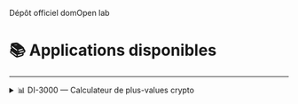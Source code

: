 Dépôt officiel domOpen lab

# 📚 Applications disponibles

---

<details closed>

<summary>📊 DI-3000 — Calculateur de plus-values crypto</summary>

---

**DI-3000** est une interface locale pour :

- 📥 Charger un fichier CSV (testé avec : bitpanda)
- 🔁 Appliquer la méthode **FIFO** pour les ventes de crypto
- 🧾 Générer automatiquement les lignes fiscales du **formulaire 2086 (3N)**
- 📊 Simuler votre impôt via un **barème progressif modifiable**
- 📤 Exporter les résultats au format **CSV français**
- 👨‍💻 Accéder au **code source** depuis l’interface

---

<details closed>
<summary>Installation sous Windows 10-11</summary>

#### 🧰 1. Prérequis

- Avoir **Python 3.10+** installé.

```powershell
Start-Process "https://www.python.org/ftp/python/3.12.2/python-3.12.2-amd64.exe"
```

Pendant l'installation, cochez ✅ **"Add Python to PATH"**

---

#### 📁 2. Accéder au dossier de l'application

- Cliquez avec le **bouton droit** sur le dossier contenant `declarateur-d-impot-3000.py`  
- Choisissez **"Copier comme chemin d’accès"**
- Ouvrez le **Terminal (administrateur)**, puis tapez :

```bash
cd "C:\Users\votre_nom\Chemin\vers\le\dossier"
```

---

#### 📦 3. Installer les dépendances

```bash
pip install streamlit pandas
```

---

#### ▶️ 4. Lancer l’application

```bash
streamlit run declarateur-d-impot-3000.py
```

Cela ouvre automatiquement une page dans votre navigateur à l’adresse `http://localhost:8501`.

---

## 📜 Licence

Projets open source — librement modifiable, redistribuable et utilisable.

</details>
</details>
